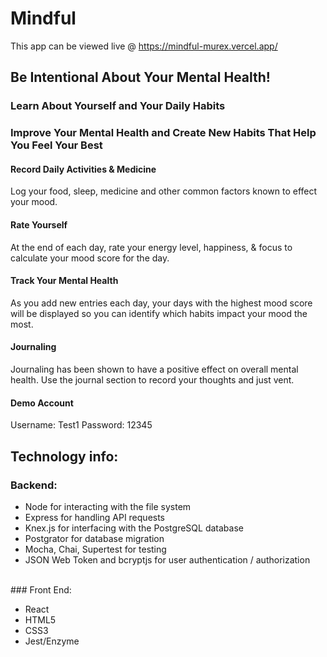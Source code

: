 # Mindful
This app can be viewed live @ https://mindful-murex.vercel.app/

## Be Intentional About Your Mental Health!

### Learn About Yourself and Your Daily Habits
### Improve Your Mental Health and Create New Habits That Help You Feel Your Best
#### Record Daily Activities & Medicine<br>
Log your food, sleep, medicine and other common factors known to effect your mood.
#### Rate Yourself <br>
At the end of each day, rate your energy level, happiness, & focus to calculate your mood score for the day.
#### Track Your Mental Health <br>
As you add new entries each day, your days with the highest mood score will be displayed so you can identify which habits impact your mood the most.
#### Journaling
Journaling has been shown to have a positive effect on overall mental health. Use the journal section to record your thoughts and just vent.
<br>
#### Demo Account
Username: Test1 
Password: 12345
<br>
## Technology info:
### Backend: 
<ul>
<li>Node for interacting with the file system </li>
<li>Express for handling API requests</li>
<li>Knex.js for interfacing with the PostgreSQL database</li>
<li>Postgrator for database migration</li>
<li>Mocha, Chai, Supertest for testing</li>
<li>JSON Web Token and bcryptjs for user authentication / authorization</li>
</ul>
<br>
### Front End:
<ul>
<li>React</li>
<li>HTML5</li>
<li>CSS3</li>
<li>Jest/Enzyme</li>
</ul>
